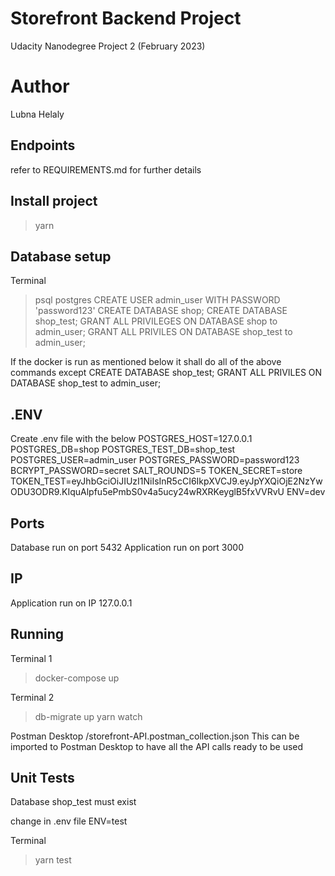 # Storefront Backend Project
Udacity Nanodegree
Project 2
(February 2023)

# Author
Lubna Helaly

## Endpoints
refer to REQUIREMENTS.md for further details

## Install project
> yarn

## Database setup
Terminal
> psql postgres
> CREATE USER admin_user WITH PASSWORD 'password123'
> CREATE DATABASE shop;
> CREATE DATABASE shop_test;
> GRANT ALL PRIVILEGES ON DATABASE shop to admin_user;
> GRANT ALL PRIVILES ON DATABASE shop_test to admin_user;

If the docker is run as mentioned below it shall do all of the above commands except 
CREATE DATABASE shop_test;
GRANT ALL PRIVILES ON DATABASE shop_test to admin_user;

## .ENV
Create .env file with the below
POSTGRES_HOST=127.0.0.1
POSTGRES_DB=shop
POSTGRES_TEST_DB=shop_test
POSTGRES_USER=admin_user
POSTGRES_PASSWORD=password123
BCRYPT_PASSWORD=secret
SALT_ROUNDS=5
TOKEN_SECRET=store
TOKEN_TEST=eyJhbGciOiJIUzI1NiIsInR5cCI6IkpXVCJ9.eyJpYXQiOjE2NzYwODU3ODR9.KIquAlpfu5ePmbS0v4a5ucy24wRXRKeyglB5fxVVRvU
ENV=dev

## Ports
Database run on port 5432
Application run on port 3000

## IP
Application run on IP 127.0.0.1

## Running
Terminal 1
> docker-compose up

Terminal 2
> db-migrate up
> yarn watch

Postman Desktop
/storefront-API.postman_collection.json
This can be imported to Postman Desktop to have all the API calls ready to be used

## Unit Tests
Database shop_test must exist

change in .env file
ENV=test

Terminal
> yarn test